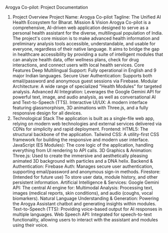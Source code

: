 Arogya Co-pilot: Project Documentation
1. Project Overview
Project Name: Arogya Co-pilot
Tagline: The Unified AI Health Ecosystem for Bharat.
Mission & Vision
Arogya Co-pilot is a comprehensive, AI-driven web application designed to serve as a personal health assistant for the diverse, multilingual population of India. The project's core mission is to make advanced health information and preliminary analysis tools accessible, understandable, and usable for everyone, regardless of their native language.
It aims to bridge the gap in healthcare accessibility by providing a suite of intelligent modules that can analyze health data, offer wellness plans, check for drug interactions, and connect users with local health services.
Core Features
Deep Multilingual Support: Fully operational in English and 9 major Indian languages.
Secure User Authentication: Supports both email/password and anonymous guest sessions via Firebase.
Modular Architecture: A wide range of specialized "Health Modules" for targeted analysis.
Advanced AI Integration: Leverages the Google Gemini API for powerful text, image, and audio analysis, as well as conversational AI and Text-to-Speech (TTS).
Interactive UI/UX: A modern interface featuring glassmorphism, 3D animations with Three.js, and a fully responsive design for all devices.
2. Technological Stack
The application is built as a single-file web app, relying on modern web technologies and external services delivered via CDNs for simplicity and rapid deployment.
Frontend:
HTML5: The structural backbone of the application.
Tailwind CSS: A utility-first CSS framework for building the responsive and modern user interface.
JavaScript (ES Modules): The core logic of the application, handling everything from UI rendering to API calls.
3D Graphics & Animation:
Three.js: Used to create the immersive and aesthetically pleasing animated 3D background with particles and a DNA helix.
Backend & Authentication:
Firebase Auth: Manages secure user authentication, supporting email/password and anonymous sign-in methods.
Firestore: (Intended for future use) To store user data, module history, and other persistent information.
Artificial Intelligence & Services:
Google Gemini API: The central AI engine for:
Multimodal Analysis: Processing text, images (medical reports, skin conditions), and audio (coughs, vocal biomarkers).
Natural Language Understanding & Generation: Powering the Arogya Assistant chatbot and generating insights within modules.
Text-to-Speech (TTS): Providing voice-based output for AI responses in multiple languages.
Web Speech API: Integrated for speech-to-text functionality, allowing users to interact with the assistant and modules using their voice.
